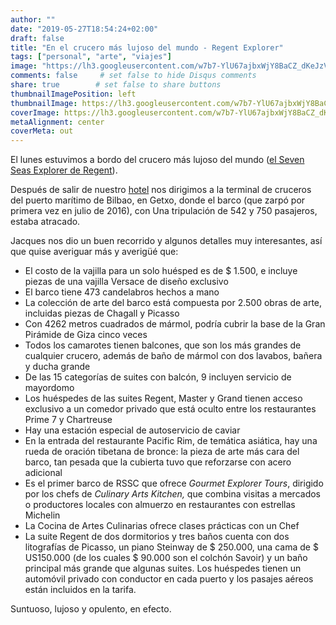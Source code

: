 ```yaml
---
author: ""
date: "2019-05-27T18:54:24+02:00"
draft: false
title: "En el crucero más lujoso del mundo - Regent Explorer"
tags: ["personal", "arte", "viajes"]
image: "https://lh3.googleusercontent.com/w7b7-YlU67ajbxWjY8BaCZ_dKeJzV-libUQKCu9E_X5Sh8HgjsEMvd89lGrTTDGkAWS_XPQCRlv6aW4EKVyt5y1QAWF4p_e4Q5P5uUHcfOtbpGjDwQvCSGyk2O6Dl0GnNyyW8_GGc6I=w1920-h1080"
comments: false     # set false to hide Disqus comments
share: true        # set false to share buttons
thumbnailImagePosition: left
thumbnailImage: https://lh3.googleusercontent.com/w7b7-YlU67ajbxWjY8BaCZ_dKeJzV-libUQKCu9E_X5Sh8HgjsEMvd89lGrTTDGkAWS_XPQCRlv6aW4EKVyt5y1QAWF4p_e4Q5P5uUHcfOtbpGjDwQvCSGyk2O6Dl0GnNyyW8_GGc6I=w1920-h1080
coverImage: https://lh3.googleusercontent.com/w7b7-YlU67ajbxWjY8BaCZ_dKeJzV-libUQKCu9E_X5Sh8HgjsEMvd89lGrTTDGkAWS_XPQCRlv6aW4EKVyt5y1QAWF4p_e4Q5P5uUHcfOtbpGjDwQvCSGyk2O6Dl0GnNyyW8_GGc6I=w1920-h1080
metaAlignment: center
coverMeta: out
---
```


El lunes estuvimos a bordo del crucero más lujoso del mundo ([el Seven Seas Explorer de Regent](https://www.rssc.com/ships/seven_seas_explorer)).

<!--more-->

Después de salir de nuestro [hotel](https://www.hoteldominebilbao.com/) nos dirigimos a la terminal de cruceros del puerto marítimo de Bilbao, en Getxo, donde el barco (que zarpó por primera vez en julio de 2016), con Una tripulación de 542 y 750 pasajeros, estaba atracado.

Jacques nos dio un buen recorrido y algunos detalles muy interesantes, así que quise averiguar más y averigüé que:

* El costo de la vajilla para un solo huésped es de $ 1.500, e incluye piezas de una vajilla Versace de diseño exclusivo
* El barco tiene 473 candelabros hechos a mano
* La colección de arte del barco está compuesta por 2.500 obras de arte, incluidas piezas de Chagall y Picasso
* Con 4262 metros cuadrados de mármol, podría cubrir la base de la Gran Pirámide de Giza cinco veces
* Todos los camarotes tienen balcones, que son los más grandes de cualquier crucero, además de baño de mármol con dos lavabos, bañera y ducha grande
* De las 15 categorías de suites con balcón, 9 incluyen servicio de mayordomo
* Los huéspedes de las suites Regent, Master y Grand tienen acceso exclusivo a un comedor privado que está oculto entre los restaurantes Prime 7 y Chartreuse
* Hay una estación especial de autoservicio de caviar
* En la entrada del restaurante Pacific Rim, de temática asiática, hay una rueda de oración tibetana de bronce: la pieza de arte más cara del barco, tan pesada que la cubierta tuvo que reforzarse con acero adicional
* Es el primer barco de RSSC que ofrece *Gourmet Explorer Tours*, dirigido por los chefs de *Culinary Arts Kitchen,* que combina visitas a mercados o productores locales con almuerzo en restaurantes con estrellas Michelin
* La Cocina de Artes Culinarias ofrece clases prácticas con un Chef
* La suite Regent de dos dormitorios y tres baños cuenta con dos litografías de Picasso, un piano Steinway de $ 250.000, una cama de $ US150.000 (de los cuales $ 90.000 son el colchón Savoir) y un baño principal más grande que algunas suites. Los huéspedes tienen un automóvil privado con conductor en cada puerto y los pasajes aéreos están incluidos en la tarifa.

Suntuoso, lujoso y opulento, en efecto.

<script src="https://cdn.jsdelivr.net/npm/publicalbum@latest/dist/pa-embed-player.min.js" async></script>
<div class="pa-embed-player" style="width:100%; height:480px; display:none;"
  data-link="https://photos.app.goo.gl/PVafv83cpMNtoYwL9"
  data-title="99 new photos by Jorge Cortell">
  <img data-src="https://lh3.googleusercontent.com/3QgY_5BxZG8xTu58ogSBQFH8oOQAXn8_CvENScksPRoBkORhT3IoMV-Sor_Pn-O3pb62vBOkQPgG-wHNM4u7L0TmcNgU2CL-qQNta1MNc4ZFL2j-L1ojN8KSyz0GEqtY7E-S6dXO5sA=w1920-h1080" src="" alt="" />
  <img data-src="https://lh3.googleusercontent.com/o8hoY6KGcgf1f7K76uFCCg6dX9Nv25k1yi2fQRfrtVjxkPLtJAs_Wwyui6SYFft0gcGkrFCggLrkaro2sKQHrY2ALpOT1dJSt9u8eIhLziblAQ3OYAqmXkKAYhGbejo83N0zEDqHjdg=w1920-h1080" src="" alt="" />
  <img data-src="https://lh3.googleusercontent.com/2S3_NJVP_-si34sj0cOX4bKcidAbD3C9gxdZ4MrCOvNTsfnu3bnm_Zu8xkk9r_WIXjkgdmQlHkHJqECb55pwTduEBhr8dZm4ko8vbhGw_tABh5wTsphXZIR6w939YCk8q9sC1Fy9hAM=w1920-h1080" src="" alt="" />
  <img data-src="https://lh3.googleusercontent.com/ztzo2hMzRttxpKNq1g5YsRClu89PO0IQMAJKvV8WYeNSQ-WmcQwFNDLjriMMj-fb39iY-9Ek_-xIX81VstW5eLQFPKMZgJdvtQi_AQtKOGb91DZgodtTqr43thsTv1oPMwVh969fz00=w1920-h1080" src="" alt="" />
  <img data-src="https://lh3.googleusercontent.com/ODbb7lRond39PaE8AQvw_0UqT3-h5sHa-3lR8SkucOdgrG-VqhRdPhgqrCMPHFUdfLylvTvxdwt22tkNGtjJJNss2eI1EdJ4H0Frq4bRp6SWjnsjYpAQ-0jsWEm7yom0dlnSweVpS8w=w1920-h1080" src="" alt="" />
  <img data-src="https://lh3.googleusercontent.com/pa5INL9rIKc9ROHQyeGYKa68DIRwnCdBV7sac-Ter19-RhEqvQREy1XcdRdCg4bVplOgka5wfpTQC7nlyrKzE4FW64rUAP01DzO4dd0C2z_4KAUvLeZoWKM6CbINLyA-z3eAf_VAwQ4=w1920-h1080" src="" alt="" />
  <img data-src="https://lh3.googleusercontent.com/v_-MQUSuNpV7h8z0NQRdZavtgLs6nB7x2XvlS58s7c0HTDjmMa44x-XWDOFUkp_vZ-vjT8ENZlJjxOucSk_10YJrFBSoVEdDsnzScUOL91nJ941gV1g4czWGQub5YYDJS1i7Mgp61_0=w1920-h1080" src="" alt="" />
  <img data-src="https://lh3.googleusercontent.com/elBKUSGF9ddIBNgTIVE-h4q8B0yT1t8XYPMA8NdlL_fCNgj9tAoxRYgGzUkUV8CCsqXpQxk2A6a5OodqG_Fe8szkqwBzXkHSNzwQaLDxmoQFweQjdHmU_PL4tk5h7g5MNyhjFwgybSo=w1920-h1080" src="" alt="" />
  <img data-src="https://lh3.googleusercontent.com/2x8BYMnpaiqbYLgxUjHmHjyiTTrAlSI0unZ6wstlfOffZSZVAd6CpkKWsyTfo2yXLWp_6KXMe-4Jtp6C39N38q7xsv5d6Am40bRGRpjTLyi-FYGijtp2ufZBMguHeH-K6J8X08p9y_I=w1920-h1080" src="" alt="" />
  <img data-src="https://lh3.googleusercontent.com/NUuDtpO04VRJgZNTDWO7mQ5qwdd1nmJ92bQeKi8GLlw-aopSJ50kcEeqiIHvE2un8w74CgaaaH7gEPzeoi4KpeEvNP4vJ2eW2c4pmLoYUQ0GpUqWnphXAq9gwiZ_xyoV_0C4ZfTSpjM=w1920-h1080" src="" alt="" />
  <img data-src="https://lh3.googleusercontent.com/6UUdyJUd3Ba04BIpMGeIDvPe3XMh8hf_XqCAGAMn_1YdbdFapg_lPb-JO9dIf3DsdebO4iMP5gtzy2y8pzPHijytoGRzHFDerr-xF8jFaGpy0fAAD7UWKwE6ukF4sAdHeajOQfwYmR8=w1920-h1080" src="" alt="" />
  <img data-src="https://lh3.googleusercontent.com/oI7JyPiKNg-hO9Y4w0e3ZdVZGrwkwnTvRTHI3fbeJLd-TheiSQVWmdL4B9ph8nHsOl0ivYORhzdvols5B5cI9MiwzmIOfpPiVWqAFBdkNuaVejSdviskest0pETDbvFNeWZF_Qnnaa4=w1920-h1080" src="" alt="" />
  <img data-src="https://lh3.googleusercontent.com/VsFw-YqP_W-59Bykw4aiXLx6FetMuvSQMQbfssJmAmA-gHul-KClrpJUmKaF3pjQH_dBuD6_HpWpz7yJzdrdCY1aX0b_P0vbEb2Ei_9NjI1Uy0r9NyGDLB1BIrUTKNjKjLDOTkNTPR8=w1920-h1080" src="" alt="" />
  <img data-src="https://lh3.googleusercontent.com/Yin1QNEzxafsm_RAF10santdAmQG2LZqEW4blsMxDDFH8OQBaSNm9PZOeWEgqJsqHWoBe7yvufpvpuxuwYxTNldrU_ZQ4L76XoHHFcIsOnAIlfV--971fDcwHZC5ej1FIuNVMX72qW0=w1920-h1080" src="" alt="" />
  <img data-src="https://lh3.googleusercontent.com/Nu6UHIfzpogrVcGmPS8L3CDH9B0pquPuwlUXuGT5H6C1wGbapOb-1lQeZXzMiYcKD0xvcWlKnK8_-cH0RI5EHzs4XZBR_B5Oz9bQaNN-wVDjaqPc_orGX5NZCJeA3ZUCA29EshBjZ68=w1920-h1080" src="" alt="" />
  <img data-src="https://lh3.googleusercontent.com/IJre_-zV_IXg5dUX4FphplcATQjhgX07G1g3aqumIZqHmTEe8qFHe1YN0-ZIYBnw9ckBiYroOhRzIfiszWUH8VwZTEODeM9eSz2St-auo5jBZTQvuQZQexlwFQ0HYKOmXLaSm7ROiJE=w1920-h1080" src="" alt="" />
  <img data-src="https://lh3.googleusercontent.com/rwiuWtjnMj8ld4ltV7SjjG4BzVD552Sni1ydyyZvqJRB6e0HbTbniQPnSmgnfJ_wBxtk6BY2AawlD6pEtThxsRwy5SX-CLCG_4eMfjGeaXJUZtDWC9fUAzVUIfvffEnObExHwjRHhRo=w1920-h1080" src="" alt="" />
  <img data-src="https://lh3.googleusercontent.com/dWDKxvPc-3iFSTt3rTQqNyawYLVtvUvCaL6l4s5yVoDdxrthC8PjDo6vIVRUxYMY8aRTvvbJv0QdF0--5aaAiOchpyxrlqWSDgxZS8Ab6IGs9b3RklpHSBZPSLUCVuwKdv25QD75900=w1920-h1080" src="" alt="" />
  <img data-src="https://lh3.googleusercontent.com/dh2qd0pQXq8jIjNhjLktwCfRNHJlkANAoxZtRd-MZP3zMfKK0AC30FdUmgOfOvdysGMSKjZP2M1lC_m5OVd7YIBQz7aqKhGO_i4n7YGOwJFtBQWpJdOVP92MeonlnreRCPXiNCubEkY=w1920-h1080" src="" alt="" />
  <img data-src="https://lh3.googleusercontent.com/Yoj0S_EtjMbrJqiGZlHvqV83ktnuF-JQRk_9X0e2ZSdMIGGnJayZxdAy0H6zfKdcdNg_C5WSrc6TqDrkdSgjBsoqqdSzf7GKtvvKyoS3uGPkSFeKoiXGN1knp3c_lBS9s1EkbPWQYlo=w1920-h1080" src="" alt="" />
  <img data-src="https://lh3.googleusercontent.com/OLyDoGF8KwaWxM00FDNl0RusZtNQS2VXMhzPu-ENqXUYR880JwTHaRWtroPzkPFo2l6mHC4mKhAIZs6m87GoUWHIH06xdwsOsAoABS6jh_RAHDmcujE7G0IMkl3MT_QZhkiPXXXWu78=w1920-h1080" src="" alt="" />
  <img data-src="https://lh3.googleusercontent.com/5lpEC9B1ywsOMOb1OwFrU1OGnMLR0TwVd7T_rG3EmQ1bksr38v0ejknrGsRZ6ODeOg3KhrqBWVtr-Xqw_wBjPEp4t96DmJm2hoVy4SPj1MyNSNNjHIqWsM6qqNu3TA0bfY0VrQnc5M0=w1920-h1080" src="" alt="" />
  <img data-src="https://lh3.googleusercontent.com/QqIl1xCSmEC2qLyviWK0onONtIkcZ3TknOIgLjF0m6-6Pz0Zj4Kal8ws4H1fsrgk6VI6LQKBd02rbMRnKak_H8BfxuHUdhMMrYyQnnFNtHM4vtI3ko2yhDvYGcWz7SU73vufHqv0khI=w1920-h1080" src="" alt="" />
  <img data-src="https://lh3.googleusercontent.com/VsQjoucokCi3pU7sAHVFa1iYUW5kzDkPChB1mpdSamh2iv1dxoZC65tJgYOyASjV5S9HsOK3tCUV_WHwqKvgATCDVeuaf-ULx09m0WpeoqaQObVrHvalIm57pnJaVtn_0z08FNBK7Iw=w1920-h1080" src="" alt="" />
  <img data-src="https://lh3.googleusercontent.com/884rqu1JccSbZ5RXUwNIawotYJ_oVITtTukzcFUtWYCBNv7xcK23QEvjDuY1MtZrGvdWN0eGlSotXGUWD-F29-2GRGhje1z-PahPA2g_-HuUAPx7UJQOHTUYUvMprqfXmS8I8MkztAM=w1920-h1080" src="" alt="" />
  <img data-src="https://lh3.googleusercontent.com/3a0nLagQMXCtcmYwIy923eB0TkGeT-SuyB2nmuJZTGcGusu8KMbbz7a_igO6bjMrR2mNmVovZsnyXH87PFxkgUuuj0cMsX8Phm7ujsy_YDLK6BqkL0djyvE2eYnVYlv0Vdt-vzYSe8U=w1920-h1080" src="" alt="" />
  <img data-src="https://lh3.googleusercontent.com/RBqXPVKFg-yNMpaGZ2UeW7qCkw1y4_rHVw-p_3_ww0HgFaOqUMGqqvwvYskY03h1k0XEZxiYMNyDdLwM-RTfssrXD13-CA3TLO4LMis0vNAMf-8cWiwUs-kF2xDbLy5YsvHERIwYPbk=w1920-h1080" src="" alt="" />
  <img data-src="https://lh3.googleusercontent.com/wWpV5McY6SzjA5wuncWqwm4OxpiX1FALXQUxg0rOKKpNcPz18s4rTouQVnHp_Ne9ir_AHfbpoCkvNgJt0A6oJdkIHW0OEd5H8VVC2_wV9oGAw9kiltg9s2ghUdVg7g5qQ8v_859N52U=w1920-h1080" src="" alt="" />
  <img data-src="https://lh3.googleusercontent.com/aFEMk-NGBNlshEOnA1SJ6_4l2p083R8TEYeBo5ggEY63UR23PR556dQ99InKRlMSBb7iku_MsfvDdEBFQYNf257ccUa2WF4im97oOc0vzqdPOE2s6vKOA1XwT-FuCPmwKKUhC3IRtDk=w1920-h1080" src="" alt="" />
  <img data-src="https://lh3.googleusercontent.com/87XLa-ol2Cxx1-XTF9mVcfmCZ2QGdg-3ahfDDGwzO6eOPS2Nqp8r59b943499kI2ytoZw7K4EZgKNrumljjWEkUKtnRSrs3CgkaX-tSINHbvDjfuOhHe0cNybrgg4rnRec-XdK4Rr6s=w1920-h1080" src="" alt="" />
  <img data-src="https://lh3.googleusercontent.com/6bwbdXVc-ybNjvOGyJAiv0rmY1oh0WLtOrxGFQoIx4OOIhO53LwDfUmEKNwrSzIztIAXRRvFyMoDJx0IoLou67NW2HA0OycMkFpNNaSrzRzCVhbyICL0VKGAi9eiEjFfBwd4uCb0pBw=w1920-h1080" src="" alt="" />
  <img data-src="https://lh3.googleusercontent.com/f08q-KVN7psJMvwuqk_JBYVQEDp-tk3rZFXOmEY6fffEPBFdbOFfahJ5bua_jPoIvaDIyDHS8KK-IJYQR1ZDhd1C82cAlo6uSnlB75R_A5552ckXOADsiXcy6AFbEYafkngrNjg7-PE=w1920-h1080" src="" alt="" />
  <img data-src="https://lh3.googleusercontent.com/vEtcA22tNxHIqywExe1I-x-FTZ0I-nrlvm7HHGY9f2FP7L1n1LwhZl9DmgSg8E5vxULPdFRNPSkvAsD5EePz5XC_c4RwhBBnuNzZcxKdb8lqsiHEDqU45mMUc-n1XlyC4t_ZFdcy9_A=w1920-h1080" src="" alt="" />
  <img data-src="https://lh3.googleusercontent.com/xH3K0xlL_wK0TIPb2tMRLPqFRuHDrfK37itzgvGJX-GUK1ZwywSU8xOMGdMdnlA0qLzh_WlNDwwGanCLo2YaO9XefJQ27XHrEsxoJRi-LSZE5MjM8U_YXkpuBEGzX-_CaMuojLv5Ikg=w1920-h1080" src="" alt="" />
  <img data-src="https://lh3.googleusercontent.com/WlYGBe5bnO-elO0uEzc8wtoWWRdlBV0OXbCVfenU0rTV-o50YK6K_J-2svuk-eO97FvpIYQf1CJ-M6o0O4m5drHHBiJfjv963h8rxeJVZkAnZUrOfPDG1Gfx7ucxPj5WhaicqcuD8DM=w1920-h1080" src="" alt="" />
  <img data-src="https://lh3.googleusercontent.com/3s1EEYls1XV9B9ZyFxpb9RzBL0f_nOBeD_L5veRt0v__8S2zv1-nMCTorrUYfoOJD0inWyqWD9Kd7Grf0IJqrmD4VIeQsgT93QKNWj2sTbaKZK-jUZQ5CP1U9vClKy6jSeDvfWtLh1Q=w1920-h1080" src="" alt="" />
  <img data-src="https://lh3.googleusercontent.com/4AgP1qPQjKf86uDcaEU5BHc9h3tj4pSzbjX6aPwvo40WQ0H3va7TaQ6g3OJNzt2Q1vCo3brEBDwKQF85_IpA1CKykApzpArF8_soZFos6tkRbYxhq05-Gxlz1zuz5HGoTElBrTpFrMI=w1920-h1080" src="" alt="" />
  <img data-src="https://lh3.googleusercontent.com/Yn8TK8FrGUedjr9fjn_fB5b96IYRzDVfu37fAAJu9gCEpEGMj44BXoJRe3pINRBkwG26QCd_3fyaeA1MrpXkSW-NI38MXOWaSnQe0f6AhW0sJCcLwU1q5uth1571WG7Pt5nETQP-rCA=w1920-h1080" src="" alt="" />
  <img data-src="https://lh3.googleusercontent.com/FHkZwl9vMhbt8MGE8M2X4XS-sxPm6-3MjlMQWGKEAYpMm1oAU0puXDPC_rOPzQ4cKOVlc0mYdhCzr7sPhxGC7JNCBwZBdw6be0imL7lYmLICsct8Qx8XhpjEq--gZHRTeQT-nlbrZSQ=w1920-h1080" src="" alt="" />
  <img data-src="https://lh3.googleusercontent.com/puw3PAXIgv0-SBny8CfRPJ6HkV1QsGdyLmcOXMokmnG0JcVxiHKoWkfxweCGi-8rAfchEpT4pVkYUpAfjWwkDL3m75Kt0BxxV1QvCBljI0RUsozonR3D6T_vNlJzoK4gVPm6McHnATc=w1920-h1080" src="" alt="" />
  <img data-src="https://lh3.googleusercontent.com/67NASniVhF26tHS-gk4WIyN3XXP7yT2hKdb4eICkmzjmsFLUQLP58w-jV5rfyKvnXWZzKCemd4OHYYWlp_YN0PInx5FD0DCTwoRPvPJsgcMuOg8LAhLup51vmDqrOwNQUX40_hXqREY=w1920-h1080" src="" alt="" />
  <img data-src="https://lh3.googleusercontent.com/DSFLklUqAnv-nViGcIgRNulcsR0BcMv2O3_WyblbwI43drajOY-_0RTEaS02rbwhRAxyqzsVo1ifK3dljhMaOVMndnr-XirykiJmlzWjjRB97M_CyTk3G3moCcVZnLfW1RIJfU8yRd8=w1920-h1080" src="" alt="" />
  <img data-src="https://lh3.googleusercontent.com/eRM0kcYUWzeOXKVzeYMqZ3OGaVBYnQiF_b0ezfVZEchP2rMGlxXLrDlSqONCgAzOGj5gHbHKRMqKtScXoWarFuji61tASUj_AJ_7FN842KFfjR8RxhWHA3oq9TCKCGaAt9U-kjDbMTs=w1920-h1080" src="" alt="" />
  <img data-src="https://lh3.googleusercontent.com/VhV775SiUXFrdyJaxqSJrRXATN3RdaUL2RE5S0ZOg8WuUicRx0Td3CV85nZ4Ebqw0wWbdPji2WAHicIMd_JJx4-0Z_qqHMHg41nA-5ki4AqMDnurl0nKZYVrwfJsSFbHVb3xz4tdIik=w1920-h1080" src="" alt="" />
  <img data-src="https://lh3.googleusercontent.com/KHlKbpa7GmnphIhBVF05i1bVQ8AkY4j_I_jkfDE9yW7NONOXVtA7S0ATEfL4ymVqN8lUP8WwR9YzhYHPAd0dvRDq7ViYhLU18hNJ0v82cYUuIBEZhcrK_pblcvGiXNTUBjj2EjByPwM=w1920-h1080" src="" alt="" />
  <img data-src="https://lh3.googleusercontent.com/AUzSL9X7nyvSRJAE7jbTjyguiPJ1w7ZKTbdbYxprEVHMenlNLnNkHiMrTQ5d20SD3SrhQJL5xKi2YTOogmIcj-vd6hOe_jKDFYJ4AmpMI_3FGOKqzuLQPI3kiwMU1brVBkxPJvQBHmY=w1920-h1080" src="" alt="" />
  <img data-src="https://lh3.googleusercontent.com/dR7lT8wjWtKzJNVJAMUJssjLy7KOmv_65xXbhQ6oMycMp3j05YMXCapVLsS0zyNYCZLWU55wk048bahQSORY1LJxmHjfm8eMP1hRY4MxGLZSiJxrPWtj8gibSY72uJleAj34JAT_gdE=w1920-h1080" src="" alt="" />
  <img data-src="https://lh3.googleusercontent.com/6xy004Ar3S-wAJD5A9qiZIUp7FxtVO28sXpR837GyqxVmD3uewDDcBKhOQN1CsN-xUxKu7jcELpmxsQw8Tf_4kv4C1fvuNQtWLSecXpSTQxBpbL0_SfyAXpUV5lVDxiBS_AbdRuwk58=w1920-h1080" src="" alt="" />
  <img data-src="https://lh3.googleusercontent.com/opyRn_td_GSSN0FfPW-7NrapBf7oXdKB6L5FVGxF6s7STF71WDClih0J4TNPvL9YZTfFtDQ2QqytNx2sFIAoTSAiHQgNRe3iHSW9zl2RE-Syog9l-J2xVvD-4y0jkU0PeHs6a6AGgW8=w1920-h1080" src="" alt="" />
  <img data-src="https://lh3.googleusercontent.com/bmvfkbUPE2eBz3dZQzaxgCg-hKaZMa5eC3IX3WOQUztH4MFqZ_o31xy6h2J4vdSChsIR3cri34sA3Fgp1D54mGHOn7pjz5547Axiq2otIwi86M1ZMhLxPEaOFN1kFzc2PnZr5Leb6Mk=w1920-h1080" src="" alt="" />
  <img data-src="https://lh3.googleusercontent.com/i6i3tZYzIqkclppdJ4ZQpDS94DL8WFbLXrtEeCHnuVGQnI9wQbbE-qEebpYt9r-RpoCYDPzNQp5fzesvqAPJzKVWGTEoqdZOSGEUj0st0atjsLGtcIxdAxg4dbKX9g39vf9xzmLBeBE=w1920-h1080" src="" alt="" />
  <img data-src="https://lh3.googleusercontent.com/UEyRrbYG3SY-U5_b3p3bc-xM-yyE0OMy3UvaetOOf96v2sUPLVj8Xs5OIFguOTneqIoAiArO7-cvhfzQmF0nBLxNbr4LlmboQDtdMHc3QLBiOxuBR3N2x92OndwwsmvdOAyfke6R-dA=w1920-h1080" src="" alt="" />
  <img data-src="https://lh3.googleusercontent.com/Mn1UmPT3vY3QWP3uhVKdNgqHGuPcAJJW6BkTeqayNGOB3WOPdshX8TguTdZm8rBFZqm1m9HDeu13Hyin9TY3To7gvFr-uWGRxKKFMAqKXt88YR7cfmxmWdco5cDdCDeal0peo2klxmk=w1920-h1080" src="" alt="" />
  <img data-src="https://lh3.googleusercontent.com/UUNtVlOPaqTtnI8plmhJ3OCU9gNfWElIcIVpyDsM2sLxMSevPvxT1vny8ID9LOaO6Dhogo5nupGbt5gYm4VAHE51jAIQ77QU5x3M2AszJvQR82GEcod0_c0TNjAjOejj2mzvS65nOoU=w1920-h1080" src="" alt="" />
  <img data-src="https://lh3.googleusercontent.com/gpxf_RayGTQYyuBcs1Lnek0WR_9oTW-mRSpnpS910q4pXotqyx4RAw8g0OsIRxUyU9Lc77NoVarPaUmdp4B242NSoIR7L2VDZSUZimJ-EXa0lDbdnpHkqpi_fo3Y0n39GPdB4WtKUi4=w1920-h1080" src="" alt="" />
  <img data-src="https://lh3.googleusercontent.com/kYTyh2rRe8xKSvRxrWT3il7DkQTGUgyIRL4n4UDAW5Aq3zHTdIinPh8nHAcPw4ej7_B9jjmYE8GP89JX20KkLrd7lUl1ypWtdLnDuxqhYiMtZtV5kSuQPSsc4CZFjX7kB78PArHQ17k=w1920-h1080" src="" alt="" />
  <img data-src="https://lh3.googleusercontent.com/EzGxObMoUVOCJ73XcKbNSebtQGDCU_C9HeDxIRUnLkF4VDNnwsOtwHPMtnSD0gwkvGVMuVv-HfSjYVJMEgW7NOcnV1vs3Hai1M9ZxGOh1wrunEmflgWBl8wC1kyUM1WiZ04uvNex6Ww=w1920-h1080" src="" alt="" />
  <img data-src="https://lh3.googleusercontent.com/pfTW276xfeUMQZtqDmUo_rRCNUkoUzE4n21bb_7AT4Tlxm6ZuLqVrlH6Pud646qyCxH4y9lodVFzW1vb8_WgsJWq27AnLzkj9JN-V2s4mUNaVAf4oY9lnkjryLRkb3uWwUtvr9p7QY0=w1920-h1080" src="" alt="" />
  <img data-src="https://lh3.googleusercontent.com/bOCLuzQFrYGgk9jrKTVCKULz1iaHLjGPHNJdi-u8TJDz1skTX0KtxGhFVQ_9RNbVdCxEBvTOPHmQ1F3MN2QN4HNySe5sej96dX_XI9GSWqNhkcQmNn2rEgGus9G9BCA6-or4zHFEgis=w1920-h1080" src="" alt="" />
  <img data-src="https://lh3.googleusercontent.com/T-Y5tYafumG7lV76W2Ye-ic18yzb5yi0Bo1ThpRX9OD1Ny_2TuEgwt3T9jpudkcWD0OARKxZTW-GxMeuslRWM8JsI1HVd0kVHsga3XIA6dDKLCC5C4JdbeIn5Z7-6iSSF1holFGKKco=w1920-h1080" src="" alt="" />
  <img data-src="https://lh3.googleusercontent.com/KC4AW6qZV92qolwH2P7QqsZ5dyCyli-82knG2ZUYVP5B3joZ5sIWzVDSjlFBUkdyvZSiMAWtCgtCjnFLzg4R3CS-tZdX0LfdqjB5lxMQetDLBgvV3TZyQiqIdZEgqTUcZ6sFxtyC1lE=w1920-h1080" src="" alt="" />
  <img data-src="https://lh3.googleusercontent.com/vz93j1tkfxbvcc3CmXkHcG7cNAMdku1I4J-kBet7XCWDadwCqjqL5HQSsKHBBPyYmefM2iP-IY5aScU03PQz37SFWeEEvAjHMGL85qhVd9_sYBy1j0RxVvhkJoaaA4ZLQ6VhznAfSSg=w1920-h1080" src="" alt="" />
  <img data-src="https://lh3.googleusercontent.com/N3I8gT3rn9LVnIZeaRxOWL2z6Z1MWolGMR6MTo39y6L3ijVHYNMYiXDdRu24cpVrxtWMYpjUEgUqOU3EjqpmQdoqAy4YYibE017g7RykbE5EGF3426rigQJfJSXfKgoeO1GvyqTTqoQ=w1920-h1080" src="" alt="" />
  <img data-src="https://lh3.googleusercontent.com/lDTZrKrLDYY-G87m7JOtqoHnvDMmImJtcYHrNsNZoIMbtkENXjo4EJniaBCxWybpo0lbnq5c7fclkfLq9NB_1tIZLUGvAmTVzKmBM5WoYU2gmYhpk2thyrfB1jA0wlAlXxxU5H6Aoy4=w1920-h1080" src="" alt="" />
  <img data-src="https://lh3.googleusercontent.com/c234aprF7bJ0GAn1JSb-vZwW4bTwVzhVob7-30p37LGwD28lnmrbPeR0qy9LGYYXrxDrYmGdZC2g8l_BmU-CswSNpImtpuTLRz6L8vNxGhITLhwTKRQVsia1mjNDSiQ9Zuct0v8Ty5Q=w1920-h1080" src="" alt="" />
  <img data-src="https://lh3.googleusercontent.com/4YzpPoHyjDaI18qqXM9OVJE_P11lWH7IKuG9li2JshwGO1fQ0fRGtJ11epNQz-bkbFqTk08tXqSQeok09_DIEo09Y9dCgPwuBy5WAD5IA9ETchncG1r4p_PhBSjHBGw1b9H011Tgidc=w1920-h1080" src="" alt="" />
  <img data-src="https://lh3.googleusercontent.com/qAJSBIzWPLLk2UJmY4pwInNErF4pnQKyjVfhYiLW0kftF8ZkZ1IAxG-eEHfTvIu4W4zMRfM8ROTK1ZV-X23JSht_-tJq3RK-8f5Iz80hOWBnFWjG7RpB9hHuSGWb5h-DrztJcr23as4=w1920-h1080" src="" alt="" />
  <img data-src="https://lh3.googleusercontent.com/Ny7YFJcvGtavyo1RbpftBnRuUNLC4xfnR-BPivsplOW4unI6eEtpKcuguBSAfk-NmCpca-SOUyKaxeudQGqLeqM4T3H6tPpde1kVKE0HcPkJ5mzEqSqJgk9zrn9JoVj23R0BljxxLa4=w1920-h1080" src="" alt="" />
  <img data-src="https://lh3.googleusercontent.com/L2rT3twB5uDcQdlqhSWVroRdmjGiFryvoBr1JWSNs4GVunxHyiuniVzghsZpeQ1ZjXWdQzIugLgUlKu74O1bSXM8JcdZJHaHn9S0ea6_XeJoRDvhYlS9hB0s9FYRCET2T41I3VqXp4c=w1920-h1080" src="" alt="" />
  <img data-src="https://lh3.googleusercontent.com/fShodF9y5IFVqj-AjdvhXRydBky6-KswK-7TsJUhwGYnnMa76XPt1ML39mL6d5e3q4tm0EZoIqJF3iLqnwgDZqSd0lnt8CPLxGmb4YFyhtelu3-IkcasMKBE0tPyrJZvvH5G0geag0A=w1920-h1080" src="" alt="" />
  <img data-src="https://lh3.googleusercontent.com/QXyKbgtpVKaZwoh38yUe1So6uHWF9GTCEdymRb50657Rga07cs1UkRVmSzOijA_W9kKIiyFIPXmi21hGfdsX6sJD-AZexETsQbJUUmHOlwaBZYbhIFd5gL37RlHYhPFUbpWwHEq1BUc=w1920-h1080" src="" alt="" />
  <img data-src="https://lh3.googleusercontent.com/Lva8rcB3sbYtVcJ_bE_o1fH7XaJVOMjo1YL83_WGfJXSzA8mddXeqGOuAQJNTnFU78FjdalZQnW5t-J_yd-FdN8M5FB2oC29bDHmgp1rT6ThcqGvpQGEDwdmOX-GVmNpc84faBv5PeQ=w1920-h1080" src="" alt="" />
  <img data-src="https://lh3.googleusercontent.com/9Ib8DbovpRLMCWjlvScFaScgsLLd4CbMkGxiIpwHwgtjxKbWtVhRtZJQFb6elKotdpKnMwa1aQC2Eyp0AhOqLnlYuTw1OSo2IkuxhVR_NkSekOLPtIeHUvdlsMrkJ13NRDSWyT72rVU=w1920-h1080" src="" alt="" />
  <img data-src="https://lh3.googleusercontent.com/mIoNi4sFghz1h1WK6DiG8XjWbV2VGpWZ52_wEO5X5kiQ8QL5if_JnXtExQNdts8njOO8MhOrpf-M1ZPa_28AHt4--fjSqDCBJHfI8yg0PXcEXrdi23k-rxwXuxd09UDBb5WI6qY2As0=w1920-h1080" src="" alt="" />
  <img data-src="https://lh3.googleusercontent.com/cEVZej-UHFvq2xKZfeOerAVCEa7qYwCkFTAH3wFsTTi9kcupkYphDO0KEgGi2ecnZALd0zStr-yvDpZeled8aamaSUWxqL_k3TCURrWfTZKYKF0RffUERuqijL5eC4CAbMy1Y8HRz3U=w1920-h1080" src="" alt="" />
  <img data-src="https://lh3.googleusercontent.com/STG-bznADSGDjCI8Luqjw9HbzElQ1MYr9MXDrDJtMRtyaZvzAWaNxgQm-qF5-OIt9WdQdpSSAAck2e_Wjouu2P-gHmb44A8lrMheU76k2GmJLuc9eQ8O0fQrRMBB1SHVyVTWe_DP_1s=w1920-h1080" src="" alt="" />
  <img data-src="https://lh3.googleusercontent.com/8KGFHUFcHyNcy7rG-TRz-8Rc6PgFguA_zrlSxNdT4dFNOPgha33rf0EfnLSCo38LvlSYVW7zaRFsHCLy--q55HnXpsuKtUNzy0UmSMtjnY0sZ7CWtLCuXE6lrVkZlwsacc8WlX4wVbY=w1920-h1080" src="" alt="" />
  <img data-src="https://lh3.googleusercontent.com/kkD2RQsC7BwpQlnwaGs2iDy_5cJLj0iHflj6oaB8uoRbcH3CZrDnsDFoxV9DIwLyBRLdvAZP_x4AGaH_FYwKT_V0RIWMpeA9WHZD4JCxtPmb0tcD_WnysENRUu_-HRtdRhsTwy3PhaA=w1920-h1080" src="" alt="" />
  <img data-src="https://lh3.googleusercontent.com/tI2vVVfNmMS_p7dnFZIv_vCMKrv4O5wrOFKodHyXRTzbpMcCbdK6NfB2HrZSc_OkyhSgTXXzWL_kRenmOyCfqubV3T4poke95n0aI35RmbTO3r8Blk6yMXDUztQF7koQv4HmlVCQzC8=w1920-h1080" src="" alt="" />
  <img data-src="https://lh3.googleusercontent.com/qjNaFfmNYF8QH4A8V1-8bhwXE0Ahweo1W-XFjeW5p1a80L9wF6olZuLWhOt-BKwEN_3gLUEwC5eUhsbGxqN7NcxiO-43pKaljYw4P3Hrk8VWs3ED4h23NJDr2xmRn3O2S8jvtK1Qifg=w1920-h1080" src="" alt="" />
  <img data-src="https://lh3.googleusercontent.com/8fhzOkARTI7h2z0itnxgXgcIQP8efKs5mHkIhifSD4KSTCx_O5gGTRGPofFOAdZ2YHMLxMIGziqMSgM_7sW5Yr8ShZuJ1H5dT74uHs8LoXSYlAWj-NwguvWsHRG-ney9KjJdNxTMSW0=w1920-h1080" src="" alt="" />
  <img data-src="https://lh3.googleusercontent.com/rGkPE_7fSfUb2uY31VcTfwxsrWvrYKXO1Gpk5dxamDZ3jl-uI6TDjzQQC2ExaqCOe0IjLAa4--tQ8E9kDGaGn2IsbBVQrhh5gAVbxeaJkrffX7Ji5wJ59ZFiFiHU0Tz9tMz84F3EUf8=w1920-h1080" src="" alt="" />
  <img data-src="https://lh3.googleusercontent.com/k4vowZ2hHM3YTTFTD2uFgQEBrsKpwuFmRbNGvyRBuPj2gySGQri3Y2xh_pqdcZoAMAjCRKB33hXMvDXtwi6FS_jpKJXVbCnSajWKFAgokm4kIOSKRCD5LftlqrtToU6yk6aPhpPqTDY=w1920-h1080" src="" alt="" />
  <img data-src="https://lh3.googleusercontent.com/lQLIaaAtOssZmBnNhL1hq6aVWKb369699kva4j6lZbEaQiX5HRpo7kBrE5KMViC6z7JKRfWxSZF9FuP2hFaOacRTubA4f_-wBJOKVfZriio-UMzl8BJizl0-ZzvXoDeedIAQY-Rqm5A=w1920-h1080" src="" alt="" />
  <img data-src="https://lh3.googleusercontent.com/FU-gggCEA2cOn9lzRC0TFKYjXd_qymFLNOlYX0dQXUMZG1B2RsGAm1cAtmLVmA18RZVGiz9L-OdXYodvtHLWLG5RPBHsED1cTaR_rBFwnHHL1spvoihvf38UOtc_OU_sMX_VijS_BKQ=w1920-h1080" src="" alt="" />
  <img data-src="https://lh3.googleusercontent.com/Xh7PR35v99R19sVKcHLwFW0rCKLXMS300pCz_LGOmAJk4HWdSrucgRA3syw4bwKS1ticwcJq9iyPwxSJy6cxPz0ZuzVJvDk2ZzhFoCarECnspExnbrw246tBayMTRDF_lRd_PkOMTmU=w1920-h1080" src="" alt="" />
  <img data-src="https://lh3.googleusercontent.com/2M3TnKGhZKxDg7RfBICs5VKRm1z-i30F8nr5IoQHKHDx6_egdml2VBBcyRWVCWgEqYJvxVEGg7hx2cnxwtH6r3tjvUWHR7Iq11ffj9A74SbwkK9w9Mu3j-hqqJ0dPziLrY3nGQ8pqT8=w1920-h1080" src="" alt="" />
  <img data-src="https://lh3.googleusercontent.com/PYftPlVchIn9HfMD4g6-U-Sraf5h0xcxGC6VJZkFyFGDSDwukRgS5za72pOA3DylHqKKpyzXCIOCIG7kyjw5LQpCt3-f69tcB32UyOOf5Rn9hq2uw8xImViM1_0RjirZGq8BfGcKzgw=w1920-h1080" src="" alt="" />
  <img data-src="https://lh3.googleusercontent.com/kfix_lpFDygXgDMBj7DXmSmL7kTA7LBPuvoyXbp6hNfsduQl9WaLT07bQDwhGx_iUsrWMXn1BChoj0kWLiRNKXTYFVYzR7Q8oOeW5NFWqs43D113qzdQPL2rv6wUnDqwhpPiSsEXLN0=w1920-h1080" src="" alt="" />
  <img data-src="https://lh3.googleusercontent.com/os3Vy6hmP18AVMTCN1uMUY0FgAPBy9i3WT84wFG0Wk2wGMaGbsZg2-kw8oKoy4OnpzCN2OppTR18MmEL9cscfcMFlsSv1bMAP4td3g1jl1PwBebc6Sp4NKpAAzJIA9keAoHD0yUf7t4=w1920-h1080" src="" alt="" />
  <img data-src="https://lh3.googleusercontent.com/gnDiU6PtIBJ8tRVlTp0vGhP-6YsKzxYeT60YzKVIuRYiOXNcRzihKizniuUNdFcFxSmdtYspbnfcMgL6MZ2pGay_sgvDFPTwVCB2Vphd5KLMdlsvEsDMh2xe3nVWrJ_yFAZctDEv9N8=w1920-h1080" src="" alt="" />
  <img data-src="https://lh3.googleusercontent.com/dTJ6yyBOIDn5rauM7OT3q71yg_qHptIWF4av-Ycyt6wOin5Iyp8e0t2fZNlX7xcs-Kjpz7uZVwKbCfTUnWrxMHmQWSF1DDEgPSWG-p5_6W-W7CeUxh7d4_BDPgOZJ4WqnHd3OVK20OU=w1920-h1080" src="" alt="" />
  <img data-src="https://lh3.googleusercontent.com/wdp3flRE-ME9kSmrDfXdigS0UBuZh8QjrhgtZAN-e6uivZvlW3t6cbUzvA-Tfph1aU3lLGlgjlzO8PKH1on6tZZNWBOjYgk9_c8ZSBwaNRM6qLg5d-9dst4qIgqhowDKaARSBbbcP1Y=w1920-h1080" src="" alt="" />
  <img data-src="https://lh3.googleusercontent.com/tDtLVgvImanWMLHtVYEseP6tzwYoIb0E52HzBtLeQ9RWZA5sncrBBEZ88U20eDkEVGJbFk7-fRfuI2_rGBegrxtJN_0j6OQaSBHMyDRFqToTzEVBTNEaWEXVM2iMx4jLJR_okKZzufI=w1920-h1080" src="" alt="" />
  <img data-src="https://lh3.googleusercontent.com/I6McisuYBExJIqEuu4KIW_ySuiMPBejp30e8wX1xb4mSfIHCIMvWHNtzQTUZy6dZmRk4rCbweYsjL3_1Ce9NxTVzRMMFqi8x-iT5uF9SxXO97rkhTN880PwRmtmLCHqBjwsW466Jch4=w1920-h1080" src="" alt="" />
  <img data-src="https://lh3.googleusercontent.com/4RZ8qFXNJ_jKMDsG8hUXSHqvZGtm_ChP0j0uQHUe_291lDnocNta-2r9U88To_nE14w2oJ7xDxOycvZ-FaVFlU4pYqBcO4lDlVsmFIhMAX6ODPi2dH1HRjAJjPVJUq98ElgTqhr0I-4=w1920-h1080" src="" alt="" />
  <img data-src="https://lh3.googleusercontent.com/NEr7C658wzgzVDOGhiHfpQO6MAHolIq3hNQcv25pkiIFZ3dN6XN1Pg4hy6bSFbq4JzR_vkd2ASGkKqEootcqx53xu_IOlFQRaC2idx5oLWOSRRodLn0W2a9LymzLsIDgW2C_fmBA3dw=w1920-h1080" src="" alt="" />
  <img data-src="https://lh3.googleusercontent.com/ivYALzzJQW0ltiup_4wESck1-KpY21bXGvGgdTZKcnOgXWZjVMFbshhzeyXBu3Ck-VwOJXSIBOC1Qk_vcRw-ZxMtV1MRnOp0qtSx58ck3LSYGovdk9MSDskSMeyHxPtfQB6zBwfv_po=w1920-h1080" src="" alt="" />
  <img data-src="https://lh3.googleusercontent.com/_b7UmeXOKpDC_TgfsDdzRajJ8YN0Ay4w5cuemTOsPg9XQqq0VUrntaozKQK_XurCgaMj1HKHqYoYrrfSfz9u8hLRD4UHFI4_eeBYAF8-lnRYT0gjqvIxxTVa9QKVLE3e33glu8e69ww=w1920-h1080" src="" alt="" />
</div>
